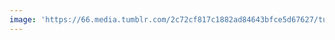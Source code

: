 ```yaml
---
image: 'https://66.media.tumblr.com/2c72cf817c1882ad84643bfce5d67627/tumblr_ppux1cviLo1tbdx3so1_1280.jpg'
---
```

